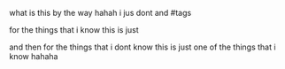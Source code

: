 what is this by the way hahah i jus dont
and #tags

for the things that i know this is just

and then for the things that i dont know this is just one of the things that i know hahaha